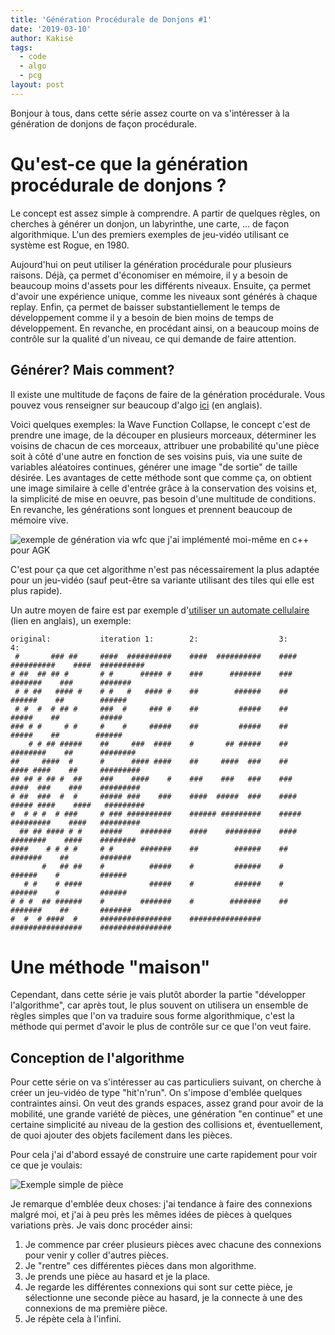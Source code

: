 ```yaml
---
title: 'Génération Procédurale de Donjons #1'
date: '2019-03-10'
author: Kakise
tags:
  - code
  - algo
  - pcg
layout: post
---
```

Bonjour à tous, dans cette série assez courte on va s'intéresser à la génération de donjons de façon procédurale.

# Qu'est-ce que la génération procédurale de donjons ?

Le concept est assez simple à comprendre. A partir de quelques règles, on cherches à générer un donjon, un labyrinthe, une carte, ... de façon algorithmique. L'un des premiers exemples de jeu-vidéo utilisant ce système est Rogue, en 1980.

Aujourd'hui on peut utiliser la génération procédurale pour plusieurs raisons. Déjà, ça permet d'économiser en mémoire, il y a besoin de beaucoup moins d'assets pour les différents niveaux. Ensuite, ça permet d'avoir une expérience unique, comme les niveaux sont générés à chaque replay. Enfin, ça permet de baisser substantiellement le temps de développement comme il y a besoin de bien moins de temps de développement. En revanche, en procédant ainsi, on a beaucoup moins de contrôle sur la qualité d'un niveau, ce qui demande de faire attention.

## Générer? Mais comment?

Il existe une multitude de façons de faire de la génération procédurale. Vous pouvez vous renseigner sur beaucoup d'algo [ici](http://pcg.wikidot.com/) (en anglais).

Voici quelques exemples: la Wave Function Collapse, le concept c'est de prendre une image, de la découper en plusieurs morceaux, déterminer les voisins de chacun de ces morceaux, attribuer une probabilité qu'une pièce soit à côté d'une autre en fonction de ses voisins puis, via une suite de variables aléatoires continues, générer une image "de sortie" de taille désirée. Les avantages de cette méthode sont que comme ça, on obtient une image similaire à celle d'entrée grâce à la conservation des voisins et, la simplicité de mise en oeuvre, pas besoin d'une multitude de conditions. En revanche, les générations sont longues et prennent beaucoup de mémoire vive.

![exemple de génération via wfc que j'ai implémenté moi-même en c++ pour AGK](/images/wfc_example.png "Exemple de génération via wfc que j'ai implémenté moi-même en c++ pour AGK")

C'est pour ça que cet algorithme n'est pas nécessairement la plus adaptée pour un jeu-vidéo (sauf peut-être sa variante utilisant des tiles qui elle est plus rapide).

Un autre moyen de faire est par exemple d'[utiliser un automate cellulaire](http://roguebasin.roguelikedevelopment.org/index.php?title=Cellular_Automata_Method_for_Generating_Random_Cave-Like_Levels) (lien en anglais), un exemple:

```
original:           iteration 1:        2:                  3:                  4:
 #       ### ##     ####  ##########    ####  ##########    ####  ##########    ####  ##########
# ##  ## ## #       # #      ##### #    ###      #######    ###      #######    ###      #######
 # # ##   #### #    # #   #   #### #    ##        ######    ##        ######    ##        ######
 # #  #  # ## #     ###  #     ### #    ##         #####    ##         #####    ##         #####
### # #     # #     #    #     #####    ##         #####    ##         #####    ##        ######
    # # ## #####    ##     ###  ####    #       ## #####    ##      ########    ##      ########
##     ####  #      #      #### ####    ##     ####  ###    ##     #### ####    ##     #########
## ## # ## #  ##    ###    ####    #    ###    ###   ###    ###    ####  ###    ###    #########
# ##  ###  #  #     ##### ###    ###    ####  #####  ###    ####  ##### ####    ####   #########
#  # # #  # ###     # ### ##########    ###### #########    #####  #########    ####   #########
  ## ## #### # #    #####    #######    ####    ########    ####    ########    ####    ########
####    # # # #     # #      #######    ##        ######    ##       #######    ##       #######
       #   ## ##    #          #####    #         ######    #         ######    #         ######
   # #    # ####               #####    #         ######    #         ######    #         ######
# # #  ## ######    #        #######    #        #######    ##       #######    ##       #######
#  #  # ####  #     ################    ################    ################    ################
```

# Une méthode "maison"

Cependant, dans cette série je vais plutôt aborder la partie "développer l'algorithme", car après tout, le plus souvent on utilisera un ensemble de règles simples que l'on va traduire sous forme algorithmique, c'est la méthode qui permet d'avoir le plus de contrôle sur ce que l'on veut faire.

## Conception de l'algorithme

Pour cette série on va s'intéresser au cas particuliers suivant, on cherche à créer un jeu-vidéo de type "hit'n'run". On s'impose d'emblée quelques contraintes ainsi. On veut des grands espaces, assez grand pour avoir de la mobilité, une grande variété de pièces, une génération "en continue" et une certaine simplicité au niveau de la gestion des collisions et, éventuellement, de quoi ajouter des objets facilement dans les pièces.

Pour cela j'ai d'abord essayé de construire une carte rapidement pour voir ce que je voulais:

![Exemple simple de pièce](/images/base.png "Exemple simple de pièce")

Je remarque d'emblée deux choses: j'ai tendance à faire des connexions malgré moi, et j'ai à peu près les mêmes idées de pièces à quelques variations près. Je vais donc procéder ainsi:

1. Je commence par créer plusieurs pièces avec chacune des connexions pour venir y coller d'autres pièces.
2. Je "rentre" ces différentes pièces dans mon algorithme.
3. Je prends une pièce au hasard et je la place.
4. Je regarde les différentes connexions qui sont sur cette pièce, je sélectionne une seconde pièce au hasard, je la connecte à une des connexions de ma première pièce.
5. Je répète cela à l'infini.
